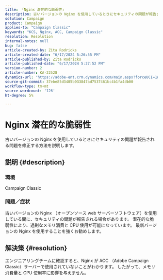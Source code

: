 ```yaml
---
title: 「Nginx 潜在的な脆弱性」
description: 古いバージョンの Nginx を使用しているときにセキュリティの問題が報告される問題を修正する方法を説明します。
solution: Campaign
product: Campaign
applies-to: "Campaign Classic"
keywords: "KCS, Nginx, ACC, Campaign Classic"
resolution: Resolution
internal-notes: null
bug: false
article-created-by: Zita Rodricks
article-created-date: "6/17/2024 5:26:55 PM"
article-published-by: Zita Rodricks
article-published-date: "6/17/2024 5:27:52 PM"
version-number: 2
article-number: KA-22528
dynamics-url: "https://adobe-ent.crm.dynamics.com/main.aspx?forceUCI=1&pagetype=entityrecord&etn=knowledgearticle&id=a262e7c9-ce2c-ef11-840a-002248084fbb"
source-git-commit: 37ebe85d3405b933847ad7537461bc4b1fa4db00
workflow-type: tm+mt
source-wordcount: '126'
ht-degree: 5%

---
```


# Nginx 潜在的な脆弱性


古いバージョンの Nginx を使用しているときにセキュリティの問題が報告される問題を修正する方法を説明します。

## 説明 {#description}


### <b>環境</b>

Campaign Classic



### <b>問題／症状</b>

古いバージョンの Nginx （オープンソース web サーバーソフトウェア）を使用している間に、セキュリティの問題が報告される場合があります。 潜在的な脆弱性により、過剰なメモリ消費と CPU 使用が可能になっています。 最新バージョンの Nginx を使用することを強くお勧めします。


## 解決策 {#resolution}


エンジニアリングチームに確認すると、Nginx が ACC （Adobe Campaign Classic）サーバーで使用されていないことがわかります。 したがって、メモリ消費量と CPU 使用率に影響を与えません。


